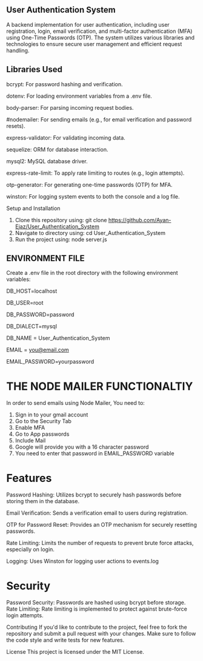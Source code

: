 ## User Authentication System

A backend implementation for user authentication, including user registration, login, email verification, and multi-factor authentication (MFA) using One-Time Passwords (OTP). The system utilizes various libraries and technologies to ensure secure user management and efficient request handling.

## Libraries Used
bcrypt: For password hashing and verification.

dotenv: For loading environment variables from a .env file.

body-parser: For parsing incoming request bodies.

#nodemailer: For sending emails (e.g., for email verification and password resets).

express-validator: For validating incoming data.

sequelize: ORM for database interaction.

mysql2: MySQL database driver.

express-rate-limit: To apply rate limiting to routes (e.g., login attempts).

otp-generator: For generating one-time passwords (OTP) for MFA.

winston: For logging system events to both the console and a log file.

Setup and Installation

1. Clone this repository using:
    git clone https://github.com/Ayan-Ejaz/User_Authentication_System
2. Navigate to directory using:
    cd User_Authentication_System
3. Run the project using:
     node server.js


## ENVIRONMENT FILE
Create a .env file in the root directory with the following environment variables:

DB_HOST=localhost

DB_USER=root

DB_PASSWORD=password

DB_DIALECT=mysql

DB_NAME = User_Authentication_System

EMAIL = you@email.com

EMAIL_PASSWORD=yourpassword

# THE NODE MAILER FUNCTIONALTIY
In order to send emails using Node Mailer, You need to:
1. Sign in to your gmail account
2. Go to the Security Tab
3. Enable MFA
4. Go to App passwords
5. Include Mail
6. Google will provide you with a 16 character password
7. You need to enter that password in EMAIL_PASSWORD variable

# Features
Password Hashing: Utilizes bcrypt to securely hash passwords before storing them in the database.

Email Verification: Sends a verification email to users during registration.

OTP for Password Reset: Provides an OTP mechanism for securely resetting passwords.

Rate Limiting: Limits the number of requests to prevent brute force attacks, especially on login.

Logging: Uses Winston for logging user actions to events.log

# Security
Password Security: Passwords are hashed using bcrypt before storage.
Rate Limiting: Rate limiting is implemented to protect against brute-force login attempts.


Contributing
If you'd like to contribute to the project, feel free to fork the repository and submit a pull request with your changes. Make sure to follow the code style and write tests for new features.

License
This project is licensed under the MIT License.
